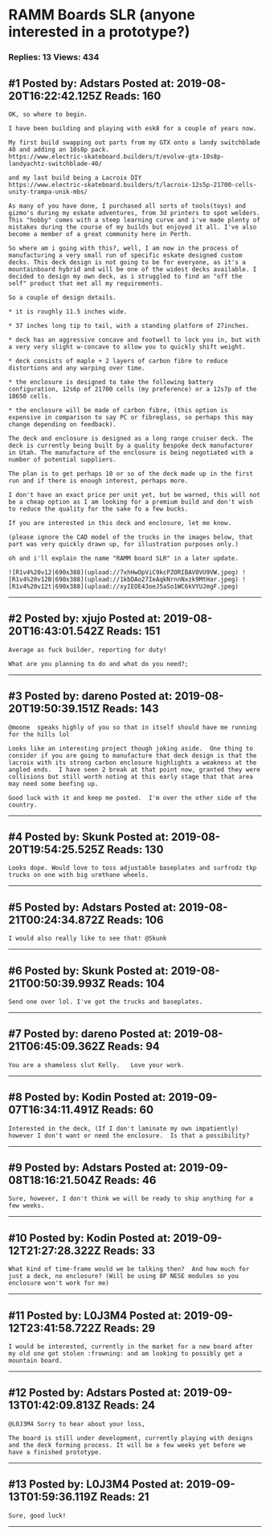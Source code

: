 # RAMM Boards SLR (anyone interested in a prototype?)

### Replies: 13 Views: 434

## \#1 Posted by: Adstars Posted at: 2019-08-20T16:22:42.125Z Reads: 160

```
OK, so where to begin.

I have been building and playing with esk8 for a couple of years now. 

My first build swapping out parts from my GTX onto a landy switchblade 40 and adding an 10s8p pack. 
https://www.electric-skateboard.builders/t/evolve-gtx-10s8p-landyachtz-switchblade-40/

and my last build being a Lacroix DIY
https://www.electric-skateboard.builders/t/lacroix-12s5p-21700-cells-unity-trampa-unik-mbs/

As many of you have done, I purchased all sorts of tools(toys) and gizmo's during my eskate adventures, from 3d printers to spot welders. This "hobby" comes with a steep learning curve and i've made plenty of mistakes during the course of my builds but enjoyed it all. I've also become a member of a great community here in Perth. 

So where am i going with this?, well, I am now in the process of manufacturing a very small run of specific eskate designed custom decks. This deck design is not going to be for everyone, as it's a mountainboard hybrid and will be one of the widest decks available. I decided to design my own deck, as i struggled to find an "off the self" product that met all my requirements. 

So a couple of design details.

* it is roughly 11.5 inches wide.

* 37 inches long tip to tail, with a standing platform of 27inches.

* deck has an aggressive concave and footwell to lock you in, but with a very very slight w-concave to allow you to quickly shift weight. 

* deck consists of maple + 2 layers of carbon fibre to reduce distortions and any warping over time.

* the enclosure is designed to take the following battery configuration, 12s6p of 21700 cells (my preference) or a 12s7p of the 18650 cells.

* the enclosure will be made of carbon fibre, (this option is expensive in comparison to say PC or fibreglass, so perhaps this may change depending on feedback).

The deck and enclosure is designed as a long range cruiser deck. The deck is currently being built by a quality bespoke deck manufacturer in Utah. The manufacture of the enclosure is being negotiated with a number of potential suppliers. 

The plan is to get perhaps 10 or so of the deck made up in the first run and if there is enough interest, perhaps more.

I don't have an exact price per unit yet, but be warned, this will not be a cheap option as I am looking for a premium build and don't wish to reduce the quality for the sake fo a few bucks.

If you are interested in this deck and enclosure, let me know. 

(please ignore the CAD model of the trucks in the images below, that part was very quickly drawn up, for illustration purposes only.)

oh and i'll explain the name "RAMM board SLR" in a later update. 

![R1v4%20v12|690x388](upload://7xhHwOpViC9kcPZORIBAV0VU9VW.jpeg) ![R1v4%20v12B|690x388](upload://1kbDAo27IeAqkNrnnNxzk9MtHar.jpeg) ![R1v4%20v12t|690x388](upload://xyIEOE43oeJ5aSo1WC6kVYUJmgF.jpeg)
```

---
## \#2 Posted by: xjujo Posted at: 2019-08-20T16:43:01.542Z Reads: 151

```
Average as fuck builder, reporting for duty!

What are you planning to do and what do you need?;
```

---
## \#3 Posted by: dareno Posted at: 2019-08-20T19:50:39.151Z Reads: 143

```
@moone  speaks highly of you so that in itself should have me running for the hills lol

Looks like an interesting project though joking aside.  One thing to consider if you are going to manufacture that deck design is that the lacroix with its strong carbon enclosure highlights a weakness at the angled ends.  I have seen 2 break at that point now, granted they were collisions but still worth noting at this early stage that that area may need some beefing up.

Good luck with it and keep me posted.  I'm over the other side of the country.
```

---
## \#4 Posted by: Skunk Posted at: 2019-08-20T19:54:25.525Z Reads: 130

```
Looks dope. Would love to toss adjustable baseplates and surfrodz tkp trucks on one with big urethane wheels.
```

---
## \#5 Posted by: Adstars Posted at: 2019-08-21T00:24:34.872Z Reads: 106

```
I would also really like to see that! @Skunk
```

---
## \#6 Posted by: Skunk Posted at: 2019-08-21T00:50:39.993Z Reads: 104

```
Send one over lol. I've got the trucks and baseplates.
```

---
## \#7 Posted by: dareno Posted at: 2019-08-21T06:45:09.362Z Reads: 94

```
You are a shameless slut Kelly.   Love your work.
```

---
## \#8 Posted by: Kodin Posted at: 2019-09-07T16:34:11.491Z Reads: 60

```
Interested in the deck, (If I don't laminate my own impatiently) however I don't want or need the enclosure.  Is that a possibility?
```

---
## \#9 Posted by: Adstars Posted at: 2019-09-08T18:16:21.504Z Reads: 46

```
Sure, however, I don't think we will be ready to ship anything for a few weeks.
```

---
## \#10 Posted by: Kodin Posted at: 2019-09-12T21:27:28.322Z Reads: 33

```
What kind of time-frame would we be talking then?  And how much for just a deck, no enclosure? (Will be using 8P NESE modules so you enclosure won't work for me)
```

---
## \#11 Posted by: L0J3M4 Posted at: 2019-09-12T23:41:58.722Z Reads: 29

```
I would be interested, currently in the market for a new board after my old one got stolen :frowning: and am looking to possibly get a mountain board.
```

---
## \#12 Posted by: Adstars Posted at: 2019-09-13T01:42:09.813Z Reads: 24

```
@L0J3M4 Sorry to hear about your loss, 

The board is still under development, currently playing with designs and the deck forming process. It will be a few weeks yet before we have a finished prototype.
```

---
## \#13 Posted by: L0J3M4 Posted at: 2019-09-13T01:59:36.119Z Reads: 21

```
Sure, good luck!
```

---
